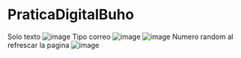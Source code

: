 # PraticaDigitalBuho
Solo texto
![image](https://user-images.githubusercontent.com/125166850/219830363-072b23e9-beb5-4951-88c0-96a57316fa9a.png)
Tipo correo
![image](https://user-images.githubusercontent.com/125166850/219830292-4dc1faac-9c8e-4b3d-aa0c-263ebdafdc53.png)
![image](https://user-images.githubusercontent.com/125166850/219830311-85f4176d-0cec-467a-a1d6-0d2d00acd302.png)
Numero random al refrescar la pagina
![image](https://user-images.githubusercontent.com/125166850/219830317-5539ee0e-54c0-4376-a0e8-d951078147b5.png)
